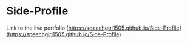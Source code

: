 # Side-Profile

Link to the live portfolio [https://speechgirl1505.github.io/Side-Profile](https://speechgirl1505.github.io/Side-Profile)
